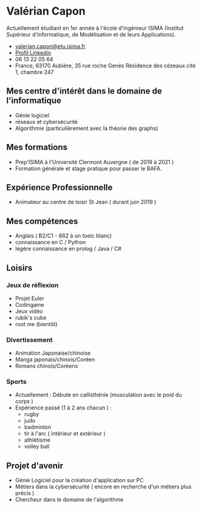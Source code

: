 # Valérian Capon
Actuellement étudiant en 1er année à l'école d'ingénieur ISIMA (Institut Supérieur d'Informatique, de Modélisation et de leurs Applications).

- <a href=valerian.capon@etu.isima.fr>valerian.capon@etu.isima.fr</a>
- <a href=linkedin.com/in/val%C3%A9rian-capon-45b62a1b3>Profil Linkedin</a>
- 06 13 22 05 64
- France, 63170 Aubière, 35 rue roche Genès Résidence des cézeaux cité 1, chambre 247

## Mes centre d'intérêt dans le domaine de l'informatique
- Génie logiciel
- réseaux et cybersécurité
- Algorithmie (particulièrement avec la théorie des graphs)

## Mes formations
- Prep'ISIMA à l'Université Clermont Auvergne ( de 2019 à 2021 ) 
- Formation générale et stage pratique pour passer le BAFA.

## Expérience Professionnelle
- Animateur au centre de loisir St Jean ( durant juin 2019 )

## Mes compétences
- Anglais ( B2/C1 - 862 à un toeic blanc) 
- connaissance en C / Python 
- légère connaissance en prolog / Java / C#

## Loisirs
### Jeux de réflexion
- Projet Euler
- Codingame
- Jeux vidéo
- rubik's cube
- root me (bientôt) 
### Divertissement
- Animation Japonaise/chinoise
- Manga japonais/chinois/Coréen
- Romans chinois/Coréens
### Sports
- Actuellement : Débute en callisthénie (musculation avec le poid du corps ) 
- Expérience passé (1 à 2 ans chacun ) :
  - rugby
  - judo
  - badminton
  - tir à l'arc ( intérieur et extérieur )
  - athlétisme
  - volley ball

## Projet d'avenir
- Génie Logiciel pour la création d'application sur PC
- Métiers dans la cybersécurité ( encore en recherche d'un métiers plus précis )
- Chercheur dans le domaine de l'algorithme 

<!---
valerianCapon/valerianCapon is a ✨ special ✨ repository because its `README.md` (this file) appears on your GitHub profile.
You can click the Preview link to take a look at your changes.
--->


